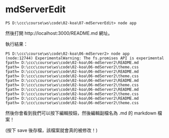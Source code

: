 # mdServerEdit



```
PS D:\ccc\course\ws\code\02-koa\07-mdServerEdit> node app
```

然後打開  http://localhost:3000/README.md 網址。

執行結果：


```
PS D:\ccc\course\ws\code\02-koa\06-mdServer2> node app
(node:12744) ExperimentalWarning: The fs.promises API is experimental
fpath= D:\ccc\course\ws\code\02-koa\06-mdServer2\README.md
fpath= D:\ccc\course\ws\code\02-koa\06-mdServer2\theme.css
fpath= D:\ccc\course\ws\code\02-koa\06-mdServer2\README.md
fpath= D:\ccc\course\ws\code\02-koa\06-mdServer2\theme.css
fpath= D:\ccc\course\ws\code\02-koa\06-mdServer2\README.md
fpath= D:\ccc\course\ws\code\02-koa\06-mdServer2\theme.css
fpath= D:\ccc\course\ws\code\02-koa\06-mdServer2\README.md
fpath= D:\ccc\course\ws\code\02-koa\06-mdServer2\theme.css
fpath= D:\ccc\course\ws\code\02-koa\06-mdServer2\README.md
fpath= D:\ccc\course\ws\code\02-koa\06-mdServer2\theme.css
```

然後你會看到我們可以按下編輯按鈕，然後編輯副檔名為 .md 的 markdown 檔案！

(按下 save 後存檔，該檔案就會真的被修改！)

